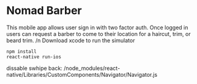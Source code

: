 # Nomad Barber
This mobile app allows user sign in with two factor auth. Once logged in users can request a barber to come to their location for a haircut, trim, or beard trim. /n
Download xcode to run the simulator

```
npm install
react-native run-ios
```
dissable swhipe back: /node_modules/react-native/Libraries/CustomComponents/Navigator/Navigator.js
